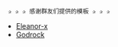      ✰ ✰ ✰ 感谢群友们提供的模板 ✰ ✰ ✰
* [Eleanor-x](https://github.com/Eleanor-x)
* [Godrock](https://github.com/Godrock)
